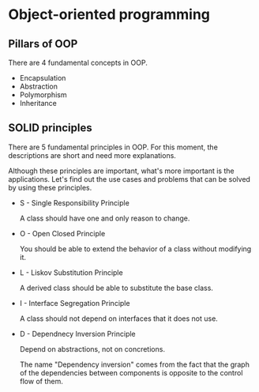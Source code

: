 # Object-oriented programming

## Pillars of OOP

There are 4 fundamental concepts in OOP.

- Encapsulation
- Abstraction
- Polymorphism
- Inheritance

## SOLID principles

There are 5 fundamental principles in OOP. For this moment, the descriptions are short and need more explanations.

Although these principles are important, what's more important is the applications.
Let's find out the use cases and problems that can be solved by using these principles.

- S - Single Responsibility Principle

  A class should have one and only reason to change.

- O - Open Closed Principle

  You should be able to extend the behavior of a class without modifying it.

- L - Liskov Substitution Principle

  A derived class should be able to substitute the base class.

- I - Interface Segregation Principle

  A class should not depend on interfaces that it does not use.

- D - Dependnecy Inversion Principle

  Depend on abstractions, not on concretions.

  The name "Dependency inversion" comes from the fact that
  the graph of the dependencies between components is opposite to the control flow of them.
